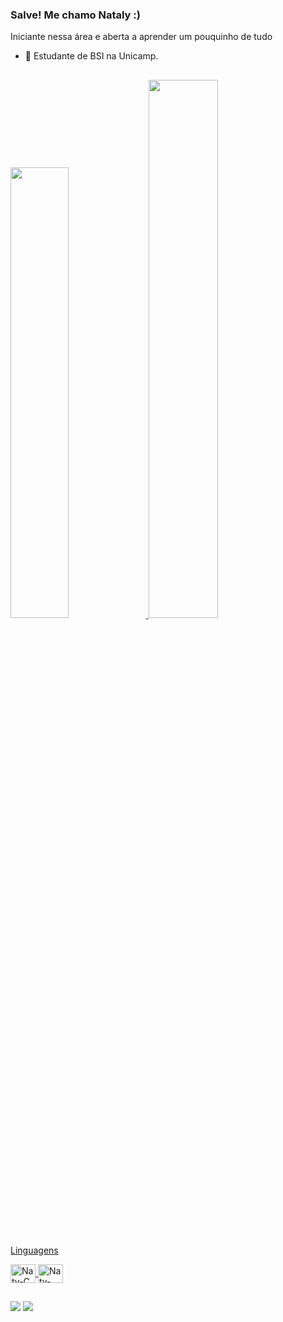 ### Salve! Me chamo Nataly :)
Iniciante nessa área e aberta a aprender um pouquinho de tudo
  -  📕 Estudante de BSI na Unicamp. 

##

<div>
  <a href="https://github.com/nstychnicki"/>
  <img width="43%" src= "https://github-readme-stats.vercel.app/api?username=nstychnicki&count_private=true&show_icons=true&theme=synthwave"/>
  <img width="47%" src= "https://github-readme-stats.vercel.app/api/top-langs/?username=nstychnicki&theme=synthwave&layout=compact"/>
</div>

<div style="display: inline_block"><br>
  <p> Linguagens </p>
  <img align="center" alt="Naty-C" height="30" width="40" src="https://cdn.jsdelivr.net/gh/devicons/devicon/icons/c/c-plain.svg"/>
  <img align="center" alt="Naty-CSharp" height="30" width="40" src="https://cdn.jsdelivr.net/gh/devicons/devicon/icons/csharp/csharp-plain.svg"/>
 
 ##
<div>
 <a href="https://www.linkedin.com/in/natalystychnicki/" target="_blank"><img src="https://img.shields.io/badge/LinkedIn-0077B5?style=for-the-badge&logo=linkedin&logoColor=white" target="_blank"></a>
 <a href="mailto:stychnickinataly@gmail.com"><img src="https://img.shields.io/badge/Gmail-D14836?style=for-the-badge&logo=gmail&logoColor=white"></a>
 </div>

